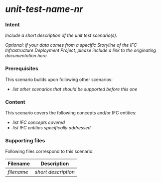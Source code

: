 
# *unit-test-name-nr*

### Intent

*Include a short description of the unit test scenario(s).*

*Optional: if your data comes from a specific Storyline of the IFC Infrastructure Deployment Project, please include a link to the originating documentation here.*

### Prerequisites

This scenario builds upon following other scenarios:

- *list other scenarios that should be supported before this one*

### Content

This scenario covers the following concepts and/or IFC entities:

- *list IFC concepts covered*
- *list IFC entities specifically addressed*

### Supporting files

Following files correspond to this scenario:

| Filename                          | Description                               |
|-----------------------------------|-------------------------------------------|
| *filename*                        | *short description*                       |
